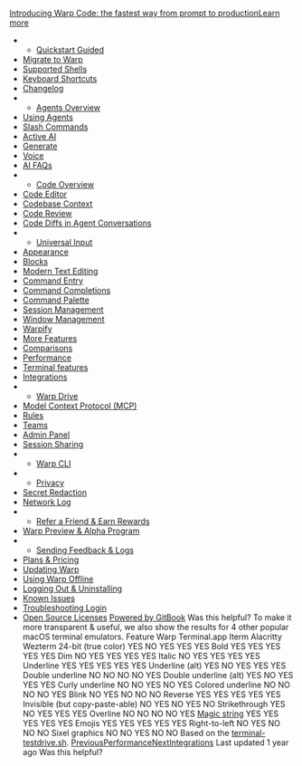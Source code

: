 [Introducing Warp Code: the fastest way from prompt to productionLearn more ](https://www.warp.dev/blog/introducing-warp-code-prompt-to-prod)
 * * [Quickstart Guided](/)
 * [Migrate to Warp](/getting-started/migrate-to-warp)
 * [Supported Shells](/getting-started/supported-shells)
 * [Keyboard Shortcuts](/getting-started/keyboard-shortcuts)
 * [Changelog](/getting-started/changelog)
 * * [Agents Overview](/agents/agents-overview)
 * [Using Agents](/agents/using-agents)
 * [Slash Commands](/agents/slash-commands)
 * [Active AI](/agents/active-ai)
 * [Generate](/agents/generate)
 * [Voice](/agents/voice)
 * [AI FAQs](/agents/ai-faqs)
 * * [Code Overview](/code/code-overview)
 * [Code Editor](/code/code-editor)
 * [Codebase Context](/code/codebase-context)
 * [Code Review](/code/code-review)
 * [Code Diffs in Agent Conversations](/code/reviewing-code)
 * * [Universal Input](/terminal/universal-input)
 * [Appearance](/terminal/appearance)
 * [Blocks](/terminal/blocks)
 * [Modern Text Editing](/terminal/editor)
 * [Command Entry](/terminal/entry)
 * [Command Completions](/terminal/command-completions)
 * [Command Palette](/terminal/command-palette)
 * [Session Management](/terminal/sessions)
 * [Window Management](/terminal/windows)
 * [Warpify](/terminal/warpify)
 * [More Features](/terminal/more-features)
 * [Comparisons](/terminal/comparisons)
 * [Performance](/terminal/comparisons/performance)
 * [Terminal features](/terminal/comparisons/terminal-features)
 * [Integrations](/terminal/integrations-and-plugins)
 * * [Warp Drive](/knowledge-and-collaboration/warp-drive)
 * [Model Context Protocol (MCP)](/knowledge-and-collaboration/mcp)
 * [Rules](/knowledge-and-collaboration/rules)
 * [Teams](/knowledge-and-collaboration/teams)
 * [Admin Panel](/knowledge-and-collaboration/admin-panel)
 * [Session Sharing](/knowledge-and-collaboration/session-sharing)
 * * [Warp CLI](/developers/cli)
 * * [Privacy](/privacy/privacy)
 * [Secret Redaction](/privacy/secret-redaction)
 * [Network Log](/privacy/network-log)
 * * [Refer a Friend & Earn Rewards](/community/refer-a-friend)
 * [Warp Preview & Alpha Program](/community/warp-preview-and-alpha-program)
 * * [Sending Feedback & Logs](/support-and-billing/sending-us-feedback)
 * [Plans & Pricing](/support-and-billing/plans-and-pricing)
 * [Updating Warp](/support-and-billing/updating-warp)
 * [Using Warp Offline](/support-and-billing/using-warp-offline)
 * [Logging Out & Uninstalling](/support-and-billing/uninstalling-warp)
 * [Known Issues](/support-and-billing/known-issues)
 * [Troubleshooting Login](/support-and-billing/troubleshooting-login-issues)
 * [Open Source Licenses](/support-and-billing/licenses)
[Powered by GitBook](https://www.gitbook.com/?utm_source=content&utm_medium=trademark&utm_campaign=-MbqIgTw17KQvq_DQuRr)
Was this helpful?
To make it more transparent & useful, we also show the results for 4 other popular macOS terminal emulators.
Feature
Warp
Terminal.app
Iterm
Alacritty
Wezterm
24-bit (true color)
YES
NO
YES
YES
YES
Bold
YES
YES
YES
YES
YES
Dim
NO
YES
YES
YES
YES
Italic
NO
YES
YES
YES
YES
Underline
YES
YES
YES
YES
YES
Underline (alt)
YES
NO
YES
YES
YES
Double underline
NO
NO
NO
NO
YES
Double underline (alt)
YES
NO
YES
YES
YES
Curly underline
NO
NO
YES
NO
YES
Colored underline
NO
NO
NO
NO
YES
Blink
NO
YES
NO
NO
NO
Reverse
YES
YES
YES
YES
YES
Invisible (but copy-paste-able)
NO
YES
NO
YES
NO
Strikethrough
YES
NO
YES
YES
YES
Overline
NO
NO
NO
NO
YES
[Magic string](https://en.wikipedia.org/wiki/Unicode#Web)
YES
YES
YES
YES
YES
Emojis
YES
YES
YES
YES
YES
Right-to-left
NO
YES
NO
NO
NO
Sixel graphics
NO
NO
YES
NO
NO
Based on the [terminal-testdrive.sh](https://gist.github.com/hellricer/e514d9615d02838244d8de74d0ab18b3).
[PreviousPerformance](/terminal/comparisons/performance)[NextIntegrations](/terminal/integrations-and-plugins)
Last updated 1 year ago
Was this helpful?
